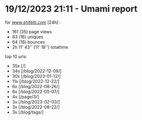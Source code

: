 # 19/12/2023 21:11 - Umami report
for www.shifeiti.com [24h] :

 - 161 (35) page views
 - 83 (16) uniques
 - 64 (16) bounces
 - 2h 11' 43'' (11' 18'') totaltime


top 10 urls:
 - 35x [/]
 - 34x [/blog/2022-12-09/]
 - 30x [/blog/2023-01-12/]
 - 11x [/blog/2022-12-22/]
 - 6x [/blog/2022-08-26/]
 - 6x [/blog/2022-05-07/]
 - 4x [/page/3/]
 - 3x [/blog/2023-02-03/]
 - 3x [/blog/2022-08-22/]
 - 3x [/blog/tags/]


